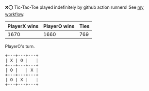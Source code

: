 :x::o: Tic-Tac-Toe played indefinitely by github action runners! See [my workflow](.github/workflows/play.yaml).

|PlayerX wins|PlayerO wins|Ties|
|-|-|-|
|1670|1660|769|

PlayerO's turn.

<pre>
+---+---+---+
| X | O |   |
+---+---+---+
| O |   | X |
+---+---+---+
| O | X |   |
+---+---+---+
</pre>